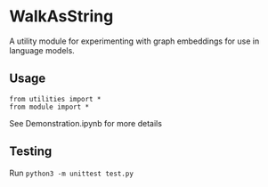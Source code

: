 # WalkAsString

A utility module for experimenting with graph embeddings for use in language models.

## Usage
```
from utilities import *
from module import *
```

See Demonstration.ipynb for more details

## Testing
Run `python3 -m unittest test.py`
